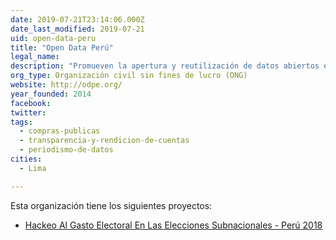 ```yaml
---
date: 2019-07-21T23:14:06.000Z
date_last_modified: 2019-07-21
uid: open-data-peru
title: "Open Data Perú"
legal_name: 
description: "Promueven la apertura y reutilización de datos abiertos e impulsa la creación de aplicaciones cívicas."
org_type: Organización civil sin fines de lucro (ONG)
website: http://odpe.org/
year_founded: 2014
facebook: 
twitter: 
tags:
  - compras-publicas
  - transparencia-y-rendicion-de-cuentas
  - periodismo-de-datos
cities: 
  - Lima

---
```


Esta organización tiene los siguientes proyectos:

- [Hackeo Al Gasto Electoral En Las Elecciones Subnacionales - Perú 2018](/proyectos/hackeo-al-gasto-electoral-en-las-elecciones-subnacionales-peru-2018)
